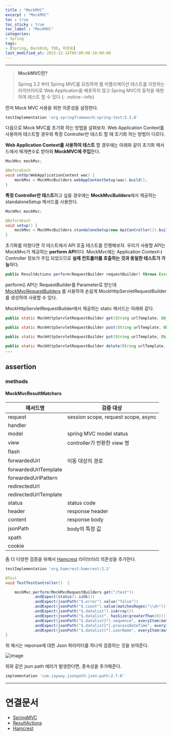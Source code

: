 ```yaml
---
title : "MockMVC"
excerpt : "MockMVC"
toc : true
toc_sticky : true
toc_label : "MockMVC"
categories:
- Spring
tags:
- [Spring, BackEnd, TDD, 미완료]
last_modified_at: 2023-12-14T08:00:00-10:00:00
---
```

  
---
  
> **MockMVC란?**  
>
> Spring 3.2 부터  Spring MVC를 모킹하여 웹 어플리케이션 테스트를 지원하는 라이브러리로 Web Application을 배포하지 않고 Spring MVC의 동작을 재현하여 테스트 할 수 있다 
{: .notice--info}  

 먼저 Mock MVC 사용을 위한 의존성을 설정한다.
  
```groovy
testImplementation 'org.springframework:spring-test:5.3.8'
```

 다음으로 Mock MVC를 초기화 하는 방법을 살펴보자. Web Application Context를 사용하여 테스트할 경우와 특정 Controller만 테스트 할 때 초기화 하는 방법이 다르다.

 **Web Application Context를 사용하여 테스트** 할 경우에는 아래와 같이 초기화 메서드에서 매개변수로 받아와 **MockMVC에 주입**한다.
  
```java
MockMvc mockMvc;

@BeforeEach  
void setUp(WebApplicationContext wac) {  
    mockMvc = MockMvcBuilders.webAppContextSetup(wac).build(); 
}
```

 **특정 Controller만 테스트**하고 싶을 경우에는 **MockMvcBuilders**에서 제공하는 standaloneSetup 메서드를 사용한다.
  
```java
MockMvc mockMvc;

@BeforeEach 
void setup() { 
	mockMvc = MockMvcBuilders.standaloneSetup(new ApiController()).build(); 
}
```

 초기화를 마쳤다면 각 테스트에서 API 호출 테스트를 진행해보자. 우리가 사용할 API는 MockMvc가 제공하는 **perform API**이다. MockMvc에는 Application Context나 Controller 정보가 주입 되었으므로 **실제 컨트롤러를 호출하는 것과 동일한 테스트가 가능**하다. 
  
```java
public ResultActions perform(RequestBuilder requestBuilder) throws Exception
```

 perform() API는 RequestBuilder를 Parameter로 받는데 [MockMvcRequestBuilders](#mockmvcrequestbuilders) 를 사용하여 손쉽게 MockHttpServletRequestBuilder를 생성하여 사용할 수 있다.

 MockHttpServletRequestBuilder에서 제공하는 static 메서드는 아래와 같다.
  
```java
public static MockHttpServletRequestBuilder get(String urlTemplate, Object... uriVars){...}

public static MockHttpServletRequestBuilder post(String urlTemplate, Object... uriVars){...}

public static MockHttpServletRequestBuilder put(String urlTemplate, Object... uriVars){...}

public static MockHttpServletRequestBuilder delete(String urlTemplate, Object... uriVars){...}
...
```
  
## assertion
  
### methods
  
#### MockMvcResultMatchers

| 메서드명                  | 검증 대상                               |
| --------------------- | ----------------------------------- |
| request               | session scope, request scope, async |
| handler               |                                     |
| model                 | spring MVC model status             |
| view                  | controller가 반환한 view 명              |
| flash                 |                                     |
| forwardedUrl          | 이동 대상의 경로                           |
| forwardedUrlTemplate  |                                     |
| forwardedUrlPattern   |                                     |
| redirectedUrl         |                                     |
| redirectedUrlTemplate |                                     |
| status                | status code                         |
| header                | response header                     |
| content               | response body                       |
| jsonPath              | body의 특정 값                          |
| xpath                 |                                     |
| cookie                |                                     |

 좀 더 다양한 검증을 위해서 [Hamcrest](../../tdd/tdd-Hamcrest) 라이브러리 의존성을 추가한다.
  
```groovy
testImplementation 'org.hamcrest:hamcrest:2.2'
```
  
```java
@Test  
void TestTestController()  {  

	mockMvc.perform(MockMvcRequestBuilders.get("/test"))  
            .andExpect(status().isOk())  
            .andExpect(jsonPath("$.error").value("false"))  
	        .andExpect(jsonPath("$.count").value(matchesRegex("\\d+")))
	        .andExpect(jsonPath("$.datalist").isArray())  
	        .andExpect(jsonPath("$.datalist", hasSize(greaterThan(0))));
			.andExpect(jsonPath("$.datalist[*].sequence", everyItem(matchesRegex("\\d+"))))  
			.andExpect(jsonPath("$.datalist[*].processDateTime", everyItem(matchesRegex("\\d{4}-\\d{2}-\\d{2} \\d{2}:\\d{2}:\\d{2}")))) // 예: "2024-07-30 15:00:00"  
			.andExpect(jsonPath("$.datalist[*].userName", everyItem(matchesRegex("^[\\p{L} ]+$")))); // 이름이 문자와 공백만 포함하도록 정규 표현식 설정
}
```

 위 예시는 reponse에 대한 Json 파라미터를 하나씩 검증하는 것을 보여준다.
  
![image](../../assets/images/JsonPathError.png)

 위와 같은 json path 에러가 발생한다면, 종속성을 추가해준다.
  
```groovy
implementation 'com.jayway.jsonpath:json-path:2.7.0'
```

---
  
# 연결문서
- [SpringMVC](../../spring/spring-SpringMVC)
- [ResultActions](../../spring/spring-ResultActions)
- [Hamcrest](../../tdd/tdd-Hamcrest)